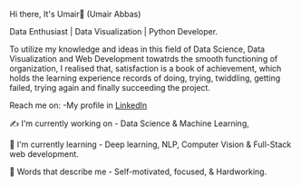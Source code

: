 Hi there, It's Umair👋 (Umair Abbas)

Data Enthusiast | Data Visualization | Python Developer.

To utilize my knowledge and ideas in this field of Data Science, Data Visualization and Web Development towatrds the smooth functioning of organization, I realised that, satisfaction is a book of achievement, which holds the learning experience records of doing, trying, twiddling, getting failed, trying again and finally succeeding the project.

Reach me on:
-My profile in [LinkedIn](https://www.linkedin.com/in/umair-abbas-80b9a8235/)


:writing_hand: I'm currently working on - Data Science & Machine Learning,

:ear_of_rice: I'm currently learning - Deep learning, NLP, Computer Vision & Full-Stack web development.

:sunflower: Words that describe me - Self-motivated, focused, & Hardworking.
